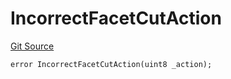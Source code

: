 # IncorrectFacetCutAction
[Git Source](https://github.com/thrackle-io/aquifi-rules-v1/blob/35ec513a185f22e7ba035815b9ced8c0ef1497a9/src/protocol/economic/ruleProcessor/RuleProcessorDiamondLib.sol)


```solidity
error IncorrectFacetCutAction(uint8 _action);
```

